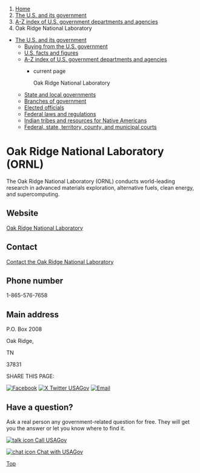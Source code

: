 1. [Home](/)
2. [The U.S. and its government](/about-the-us)
3. [A-Z index of U.S. government departments and agencies](/agency-index)
4. Oak Ridge National Laboratory

* [The U.S. and its government](/about-the-us)
  + [Buying from the U.S. government](/buy-from-government)
  + [U.S. facts and figures](/facts-figures)
  + [A-Z index of U.S. government departments and agencies](/agency-index)
    - current page

      Oak Ridge National Laboratory
  + [State and local governments](/state-local-governments)
  + [Branches of government](/branches-of-government)
  + [Elected officials](/elected-officials)
  + [Federal laws and regulations](/laws-and-regulations)
  + [Indian tribes and resources for Native Americans](/tribes)
  + [Federal, state, territory, county, and municipal courts](/courts)

Oak Ridge National Laboratory
(ORNL)
====================================

The Oak Ridge National Laboratory (ORNL) conducts world-leading research in advanced materials exploration, alternative fuels, clean energy, and supercomputing.

Website
-------

[Oak Ridge National Laboratory](https://www.ornl.gov/)

Contact
-------

[Contact the Oak Ridge National Laboratory](https://www.ornl.gov/content/contact-us)

Phone number
------------

1-865-576-7658

Main address
------------

P.O. Box 2008
  

Oak Ridge,

TN

37831

SHARE THIS PAGE:

[![Facebook](/themes/custom/usagov/images/social-media-icons/Facebook_Icon.svg)](https://www.facebook.com/sharer/sharer.php?u=https://www.usa.gov/agencies/oak-ridge-national-laboratory&v=3)
[![X Twitter USAGov](/themes/custom/usagov/images/social-media-icons/X_Twitter_Icon.svg?version=2)](https://twitter.com/intent/tweet?source=webclient&text=https://www.usa.gov/agencies/oak-ridge-national-laboratory)
[![Email](/themes/custom/usagov/images/social-media-icons/Email_Icon.svg?version=2)](mailto:?subject=https://www.usa.gov/agencies/oak-ridge-national-laboratory)

Have a question?
----------------

Ask a real person any government-related question for free. They will get you the answer or let you know where to find it.

[![talk icon](/themes/custom/usagov/images/ICONS_talk.png)
Call USAGov](/phone)

[![chat icon](/themes/custom/usagov/images/ICONS_chat.png)
Chat with USAGov](/chat)

[Top](#main-content)